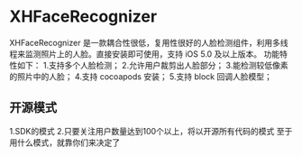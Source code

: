 XHFaceRecognizer
================

XHFaceRecognizer 是一款耦合性很低，复用性很好的人脸检测组件，利用多线程来监测照片上的人脸。直接安装即可使用，支持 iOS 5.0 及以上版本。
功能特性如下：
1.支持多个人脸检测；
2.允许用户裁剪出人脸部分；
3.能检测较低像素的照片中的人脸；
4.支持 cocoapods 安装；
5.支持 block 回调人脸模型；


## 开源模式
1.SDK的模式
2.只要关注用户数量达到100个以上，将以开源所有代码的模式
至于用什么模式，就靠你们来决定了
